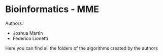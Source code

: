 # Bioinformatics - MME
 
Authors:
* Joshua Martin
* Federico Lionetti 

Here you can find all the folders of the algorithms created by the authors 
